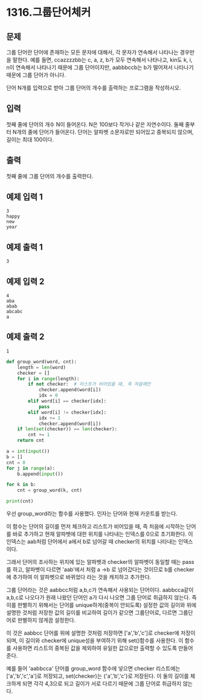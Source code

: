 # 1316.그룹단어체커

## 문제

그룹 단어란 단어에 존재하는 모든 문자에 대해서, 각 문자가 연속해서 나타나는 경우만을 말한다. 예를 들면, ccazzzzbb는 c, a, z, b가 모두 연속해서 나타나고, kin도 k, i, n이 연속해서 나타나기 때문에 그룹 단어이지만, aabbbccb는 b가 떨어져서 나타나기 때문에 그룹 단어가 아니다.

단어 N개를 입력으로 받아 그룹 단어의 개수를 출력하는 프로그램을 작성하시오.

## 입력

첫째 줄에 단어의 개수 N이 들어온다. N은 100보다 작거나 같은 자연수이다. 둘째 줄부터 N개의 줄에 단어가 들어온다. 단어는 알파벳 소문자로만 되어있고 중복되지 않으며, 길이는 최대 100이다.

## 출력

첫째 줄에 그룹 단어의 개수를 출력한다.

## 예제 입력 1

```
3
happy
new
year

```

## 예제 출력 1

```
3
```

## 예제 입력 2

```
4
aba
abab
abcabc
a

```

## 예제 출력 2

```
1
```

```python
def group_word(word, cnt):
    length = len(word)
    checker = []
    for i in range(length):
        if not checker:  # 리스트가 비어있을 때, 즉 처음에만
            checker.append(word[i])
            idx = 0
        elif word[i] == checker[idx]:
            pass
        elif word[i] != checker[idx]:
            idx += 1
            checker.append(word[i])
    if len(set(checker)) == len(checker):
        cnt += 1
    return cnt

a = int(input())
b = []
cnt = 0
for j in range(a):
    b.append(input())

for k in b:
    cnt = group_word(k, cnt)

print(cnt)
```

우선 group_word라는 함수를 사용했다. 인자는 단어와 현재 카운트를 받는다.

이 함수는 단어의 길이를 먼저 체크하고 리스트가 비어있을 때, 즉 처음에 시작하는 단어를 바로 추가하고 현재 알파벳에 대한 위치를 나타내는 인덱스를 0으로 초기화한다. 이 인덱스는 aab처럼 단어에서 a에서 b로 넘어갈 때 checker의 위치를 나타내는 인덱스이다.

그래서 단어의 조사하는 위치에 있는 알파벳과 checker의 알파벳이 동일할 때는 pass를 하고, 알파벳이 다르면 'aab'에서 처럼 a →b 로 넘어갔다는 것이므로 b를 checker에 추가하여 이 알파벳으로 바뀌었다 라는 것을 캐치하고 추가한다.

그룹 단어라는 것은 aabbcc처럼 a,b,c가 연속해서 사용되는 단어이다. aabbcca같이 a,b,c로 나오다가 원래 나왔던 단어인 a가 다시 나오면 그룹 단어로 취급하지 않는다. 즉 이를 판별하기 위해서는 단어를 unique하게(중복이 안되도록) 설정한 값의 길이와 위에 설명한 것처럼 저장한 값의 길이를 비교하여 길이가 같으면 그룹단어로, 다르면 그룹단어로 판별하지 않게끔 설정한다.

이 것은 aabbcc 단어를 위에 설명한 것처럼 저장하면 ['a','b','c']로 checker에 저장이 되며, 이 길이와 checker에 unique성을 부여하기 위해 set()함수를 사용한다. 이 함수를 사용하면 리스트의 중복된 값을 제외하여 유일한 값으로만 출력할 수 있도록 만들어준다.

예를 들어 'aabbcca' 단어를 group_word 함수에 넣으면 checker 리스트에는 ['a','b','c','a']로 저장되고, set(checker)는 {'a','b','c'}로 저장된다. 이 둘의 길이를 체크하게 되면 각각 4,3으로 되고 길이가 서로 다르기 때문에 그룹 단어로 취급하지 않는다.
